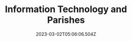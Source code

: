 ---
title: 6. Information Technology and Parishes
date: 2023-03-02T05:06:06.504Z
order: "6"
description: ""
---